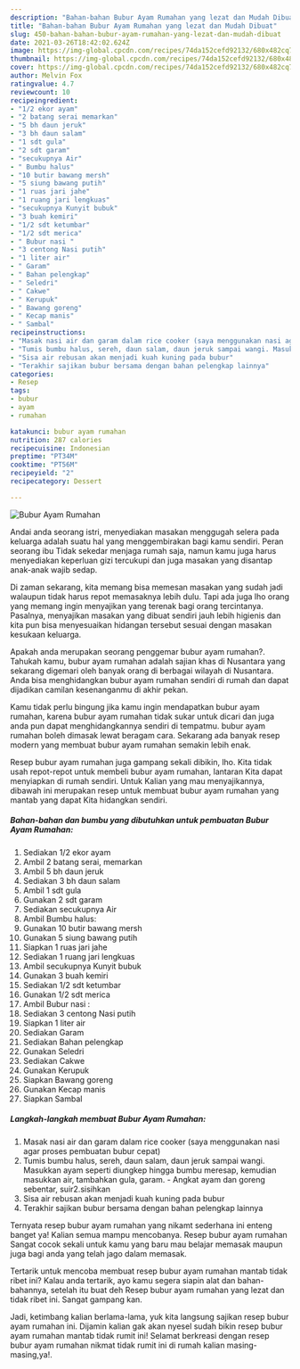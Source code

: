 ```yaml
---
description: "Bahan-bahan Bubur Ayam Rumahan yang lezat dan Mudah Dibuat"
title: "Bahan-bahan Bubur Ayam Rumahan yang lezat dan Mudah Dibuat"
slug: 450-bahan-bahan-bubur-ayam-rumahan-yang-lezat-dan-mudah-dibuat
date: 2021-03-26T18:42:02.624Z
image: https://img-global.cpcdn.com/recipes/74da152cefd92132/680x482cq70/bubur-ayam-rumahan-foto-resep-utama.jpg
thumbnail: https://img-global.cpcdn.com/recipes/74da152cefd92132/680x482cq70/bubur-ayam-rumahan-foto-resep-utama.jpg
cover: https://img-global.cpcdn.com/recipes/74da152cefd92132/680x482cq70/bubur-ayam-rumahan-foto-resep-utama.jpg
author: Melvin Fox
ratingvalue: 4.7
reviewcount: 10
recipeingredient:
- "1/2 ekor ayam"
- "2 batang serai memarkan"
- "5 bh daun jeruk"
- "3 bh daun salam"
- "1 sdt gula"
- "2 sdt garam"
- "secukupnya Air"
- " Bumbu halus"
- "10 butir bawang mersh"
- "5 siung bawang putih"
- "1 ruas jari jahe"
- "1 ruang jari lengkuas"
- "secukupnya Kunyit bubuk"
- "3 buah kemiri"
- "1/2 sdt ketumbar"
- "1/2 sdt merica"
- " Bubur nasi "
- "3 centong Nasi putih"
- "1 liter air"
- " Garam"
- " Bahan pelengkap"
- " Seledri"
- " Cakwe"
- " Kerupuk"
- " Bawang goreng"
- " Kecap manis"
- " Sambal"
recipeinstructions:
- "Masak nasi air dan garam dalam rice cooker (saya menggunakan nasi agar proses pembuatan bubur cepat)"
- "Tumis bumbu halus, sereh, daun salam, daun jeruk sampai wangi. Masukkan ayam seperti diungkep hingga bumbu meresap, kemudian masukkan air, tambahkan gula, garam. Angkat ayam dan goreng sebentar, suir2.sisihkan"
- "Sisa air rebusan akan menjadi kuah kuning pada bubur"
- "Terakhir sajikan bubur bersama dengan bahan pelengkap lainnya"
categories:
- Resep
tags:
- bubur
- ayam
- rumahan

katakunci: bubur ayam rumahan 
nutrition: 287 calories
recipecuisine: Indonesian
preptime: "PT34M"
cooktime: "PT56M"
recipeyield: "2"
recipecategory: Dessert

---
```



![Bubur Ayam Rumahan](https://img-global.cpcdn.com/recipes/74da152cefd92132/680x482cq70/bubur-ayam-rumahan-foto-resep-utama.jpg)

Andai anda seorang istri, menyediakan masakan menggugah selera pada keluarga adalah suatu hal yang menggembirakan bagi kamu sendiri. Peran seorang ibu Tidak sekedar menjaga rumah saja, namun kamu juga harus menyediakan keperluan gizi tercukupi dan juga masakan yang disantap anak-anak wajib sedap.

Di zaman  sekarang, kita memang bisa memesan masakan yang sudah jadi walaupun tidak harus repot memasaknya lebih dulu. Tapi ada juga lho orang yang memang ingin menyajikan yang terenak bagi orang tercintanya. Pasalnya, menyajikan masakan yang dibuat sendiri jauh lebih higienis dan kita pun bisa menyesuaikan hidangan tersebut sesuai dengan masakan kesukaan keluarga. 



Apakah anda merupakan seorang penggemar bubur ayam rumahan?. Tahukah kamu, bubur ayam rumahan adalah sajian khas di Nusantara yang sekarang digemari oleh banyak orang di berbagai wilayah di Nusantara. Anda bisa menghidangkan bubur ayam rumahan sendiri di rumah dan dapat dijadikan camilan kesenanganmu di akhir pekan.

Kamu tidak perlu bingung jika kamu ingin mendapatkan bubur ayam rumahan, karena bubur ayam rumahan tidak sukar untuk dicari dan juga anda pun dapat menghidangkannya sendiri di tempatmu. bubur ayam rumahan boleh dimasak lewat beragam cara. Sekarang ada banyak resep modern yang membuat bubur ayam rumahan semakin lebih enak.

Resep bubur ayam rumahan juga gampang sekali dibikin, lho. Kita tidak usah repot-repot untuk membeli bubur ayam rumahan, lantaran Kita dapat menyiapkan di rumah sendiri. Untuk Kalian yang mau menyajikannya, dibawah ini merupakan resep untuk membuat bubur ayam rumahan yang mantab yang dapat Kita hidangkan sendiri.

<!--inarticleads1-->

##### Bahan-bahan dan bumbu yang dibutuhkan untuk pembuatan Bubur Ayam Rumahan:

1. Sediakan 1/2 ekor ayam
1. Ambil 2 batang serai, memarkan
1. Ambil 5 bh daun jeruk
1. Sediakan 3 bh daun salam
1. Ambil 1 sdt gula
1. Gunakan 2 sdt garam
1. Sediakan secukupnya Air
1. Ambil  Bumbu halus:
1. Gunakan 10 butir bawang mersh
1. Gunakan 5 siung bawang putih
1. Siapkan 1 ruas jari jahe
1. Sediakan 1 ruang jari lengkuas
1. Ambil secukupnya Kunyit bubuk
1. Gunakan 3 buah kemiri
1. Sediakan 1/2 sdt ketumbar
1. Gunakan 1/2 sdt merica
1. Ambil  Bubur nasi :
1. Sediakan 3 centong Nasi putih
1. Siapkan 1 liter air
1. Sediakan  Garam
1. Sediakan  Bahan pelengkap
1. Gunakan  Seledri
1. Sediakan  Cakwe
1. Gunakan  Kerupuk
1. Siapkan  Bawang goreng
1. Gunakan  Kecap manis
1. Siapkan  Sambal




<!--inarticleads2-->

##### Langkah-langkah membuat Bubur Ayam Rumahan:

1. Masak nasi air dan garam dalam rice cooker (saya menggunakan nasi agar proses pembuatan bubur cepat)
1. Tumis bumbu halus, sereh, daun salam, daun jeruk sampai wangi. Masukkan ayam seperti diungkep hingga bumbu meresap, kemudian masukkan air, tambahkan gula, garam. - Angkat ayam dan goreng sebentar, suir2.sisihkan
1. Sisa air rebusan akan menjadi kuah kuning pada bubur
1. Terakhir sajikan bubur bersama dengan bahan pelengkap lainnya




Ternyata resep bubur ayam rumahan yang nikamt sederhana ini enteng banget ya! Kalian semua mampu mencobanya. Resep bubur ayam rumahan Sangat cocok sekali untuk kamu yang baru mau belajar memasak maupun juga bagi anda yang telah jago dalam memasak.

Tertarik untuk mencoba membuat resep bubur ayam rumahan mantab tidak ribet ini? Kalau anda tertarik, ayo kamu segera siapin alat dan bahan-bahannya, setelah itu buat deh Resep bubur ayam rumahan yang lezat dan tidak ribet ini. Sangat gampang kan. 

Jadi, ketimbang kalian berlama-lama, yuk kita langsung sajikan resep bubur ayam rumahan ini. Dijamin kalian gak akan nyesel sudah bikin resep bubur ayam rumahan mantab tidak rumit ini! Selamat berkreasi dengan resep bubur ayam rumahan nikmat tidak rumit ini di rumah kalian masing-masing,ya!.

